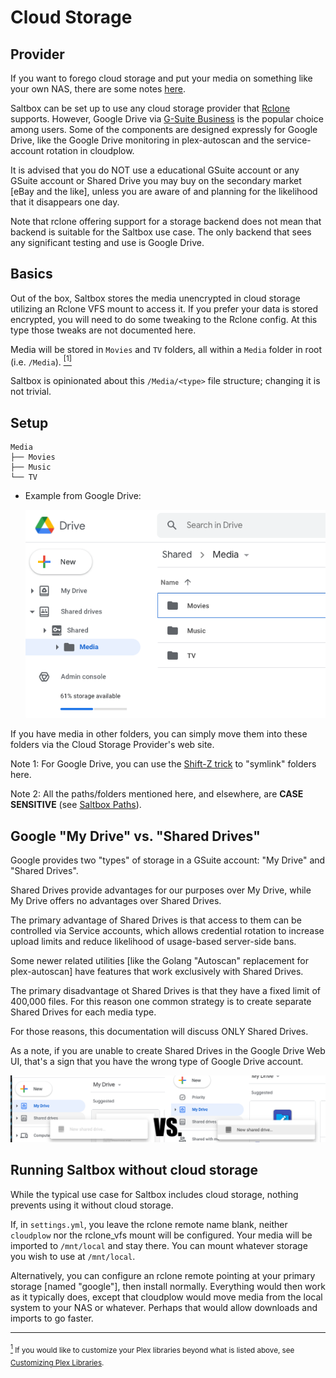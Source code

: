 # Cloud Storage
## Provider

If you want to forego cloud storage and put your media on something like your own NAS, there are some notes [here](local-storage.md).

Saltbox can be set up to use any cloud storage provider that [Rclone](https://rclone.org/) supports. However, Google Drive via [G-Suite Business](https://gsuite.google.com/pricing.html) is the popular choice among users.  Some of the components are designed expressly for Google Drive, like the Google Drive monitoring in plex-autoscan and the service-account rotation in cloudplow.

It is advised that you do NOT use a educational GSuite account or any GSuite account or Shared Drive you may buy on the secondary market [eBay and the like], unless you are aware of and planning for the likelihood that it disappears one day.

Note that rclone offering support for a storage backend does not mean that backend is suitable for the Saltbox use case.  The only backend that sees any significant testing and use is Google Drive.

## Basics

Out of the box, Saltbox stores the media unencrypted in cloud storage utilizing an Rclone VFS mount to access it. If you prefer your data is stored encrypted, you will need to do some tweaking to the Rclone config.  At this type those tweaks are not documented here.

Media will be stored in `Movies` and `TV` folders, all within a `Media` folder in root (i.e. `/Media`). <a href="#note1" id="note1ref"><sup>[1]</sup></a>  

Saltbox is opinionated about this `/Media/<type>` file structure; changing it is not trivial.

## Setup

```
Media
├── Movies
├── Music
└── TV
```

- Example from Google Drive:

  ![](../images/google-drive-filesystem.png)

If you have media in other folders, you can simply move them into these folders via the Cloud Storage Provider's web site.

Note 1: For Google Drive, you can use the [Shift-Z trick](https://www.labnol.org/internet/add-files-multiple-drive-folders/28715/) to "symlink" folders here. 

Note 2: All the paths/folders mentioned here, and elsewhere, are **CASE SENSITIVE** (see [Saltbox Paths](../saltbox/basics/paths.md)).

## Google "My Drive" vs. "Shared Drives"

Google provides two "types" of storage in  a GSuite account: "My Drive" and "Shared Drives".

Shared Drives provide advantages for our purposes over My Drive, while My Drive offers no advantages over Shared Drives.

The primary advantage of Shared Drives is that access to them can be controlled via Service accounts, which allows credential rotation to increase upload limits and reduce likelihood of usage-based server-side bans.

Some newer related utilities [like the Golang "Autoscan" replacement for plex-autoscan] have features that work exclusively with Shared Drives.

The primary disadvantage ot Shared Drives is that they have a fixed limit of 400,000 files.  For this reason one common strategy is to create separate Shared Drives for each media type.

For those reasons, this documentation will discuss ONLY Shared Drives.

As a note, if you are unable to create Shared Drives in the Google Drive Web UI, that's a sign that you have the wrong type of Google Drive account.

  ![](../images/google-drive-acct.png)

## Running Saltbox without cloud storage

While the typical use case for Saltbox includes cloud storage, nothing prevents using it without cloud storage.

If, in `settings.yml`, you leave the rclone remote name blank, neither `cloudplow` nor the rclone_vfs mount will be configured.  Your media will be imported to `/mnt/local` and stay there.  You can mount whatever storage you wish to use at `/mnt/local`.

Alternatively, you can configure an rclone remote pointing at your primary storage [named "google"], then install normally.  Everything would then work as it typically does, except that cloudplow would move media from the local system to your NAS or whatever.  Perhaps that would allow downloads and imports to go faster.

---
 <sub> <a id="note1" href="#note1ref"><sup>1</sup></a> If you would like to customize your Plex libraries beyond what is listed above, see [Customizing Plex Libraries](../reference/customizing-plex-libs.md).</sub>
